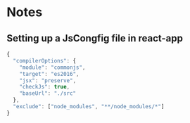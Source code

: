 # Notes
## Setting up a JsCongfig file in react-app
```javascript
{
  "compilerOptions": {
    "module": "commonjs",
    "target": "es2016",
    "jsx": "preserve",
    "checkJs": true,
    "baseUrl": "./src"
  },
  "exclude": ["node_modules", "**/node_modules/*"]
}
```
